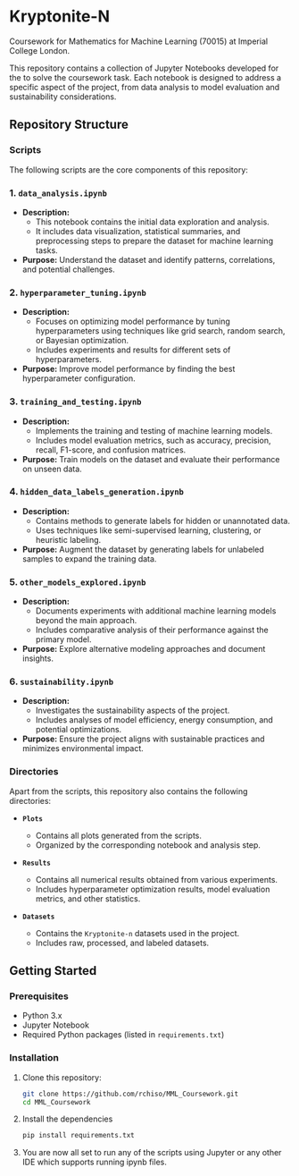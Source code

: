 # Kryptonite-N

Coursework for Mathematics for Machine Learning (70015) at Imperial College London. 

This repository contains a collection of Jupyter Notebooks developed for the to solve the coursework task. Each notebook is designed to address a specific aspect of the project, from data analysis to model evaluation and sustainability considerations.

## Repository Structure

### Scripts  
The following scripts are the core components of this repository:

### 1. `data_analysis.ipynb`
- **Description:** 
  - This notebook contains the initial data exploration and analysis.
  - It includes data visualization, statistical summaries, and preprocessing steps to prepare the dataset for machine learning tasks.
- **Purpose:** Understand the dataset and identify patterns, correlations, and potential challenges.

### 2. `hyperparameter_tuning.ipynb`
- **Description:** 
  - Focuses on optimizing model performance by tuning hyperparameters using techniques like grid search, random search, or Bayesian optimization.
  - Includes experiments and results for different sets of hyperparameters.
- **Purpose:** Improve model performance by finding the best hyperparameter configuration.

### 3. `training_and_testing.ipynb`
- **Description:** 
  - Implements the training and testing of machine learning models.
  - Includes model evaluation metrics, such as accuracy, precision, recall, F1-score, and confusion matrices.
- **Purpose:** Train models on the dataset and evaluate their performance on unseen data.

### 4. `hidden_data_labels_generation.ipynb`
- **Description:** 
  - Contains methods to generate labels for hidden or unannotated data.
  - Uses techniques like semi-supervised learning, clustering, or heuristic labeling.
- **Purpose:** Augment the dataset by generating labels for unlabeled samples to expand the training data.

### 5. `other_models_explored.ipynb`
- **Description:** 
  - Documents experiments with additional machine learning models beyond the main approach.
  - Includes comparative analysis of their performance against the primary model.
- **Purpose:** Explore alternative modeling approaches and document insights.

### 6. `sustainability.ipynb`
- **Description:** 
  - Investigates the sustainability aspects of the project.
  - Includes analyses of model efficiency, energy consumption, and potential optimizations.
- **Purpose:** Ensure the project aligns with sustainable practices and minimizes environmental impact.

### Directories  
Apart from the scripts, this repository also contains the following directories:  

- **`Plots`**  
  - Contains all plots generated from the scripts.  
  - Organized by the corresponding notebook and analysis step.  

- **`Results`**  
  - Contains all numerical results obtained from various experiments.  
  - Includes hyperparameter optimization results, model evaluation metrics, and other statistics.  

- **`Datasets`**  
  - Contains the `Kryptonite-n` datasets used in the project.  
  - Includes raw, processed, and labeled datasets.

## Getting Started

### Prerequisites
- Python 3.x
- Jupyter Notebook
- Required Python packages (listed in `requirements.txt`)

### Installation
1. Clone this repository:
   ```bash
   git clone https://github.com/rchiso/MML_Coursework.git
   cd MML_Coursework
   ```

2. Install the dependencies
    ```bash
    pip install requirements.txt
    ```

3. You are now all set to run any of the scripts using Jupyter or any other IDE which supports running ipynb files.
